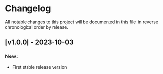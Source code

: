 # Changelog

All notable changes to this project will be documented in this file, in reverse chronological order by release.

## [v1.0.0] - 2023-10-03

### New:
* First stable release version
